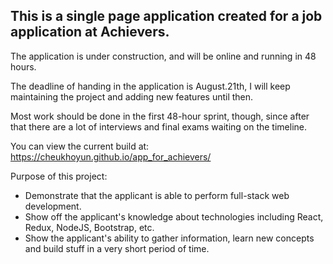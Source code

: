 ## This is a single page application created for a job application at Achievers. 

The application is under construction, and will be online and running in 48 hours. 

The deadline of handing in the application is August.21th, I will keep maintaining the project and adding new features until then. 

Most work should be done in the first 48-hour sprint, though, since after that there are a lot of interviews and final exams waiting on the timeline. 

You can view the current build at: https://cheukhoyun.github.io/app_for_achievers/

Purpose of this project: 
- Demonstrate that the applicant is able to perform full-stack web development.
- Show off the applicant's knowledge about technologies including React, Redux, NodeJS, Bootstrap, etc. 
- Show the applicant's ability to gather information, learn new concepts and build stuff in a very short period of time. 
